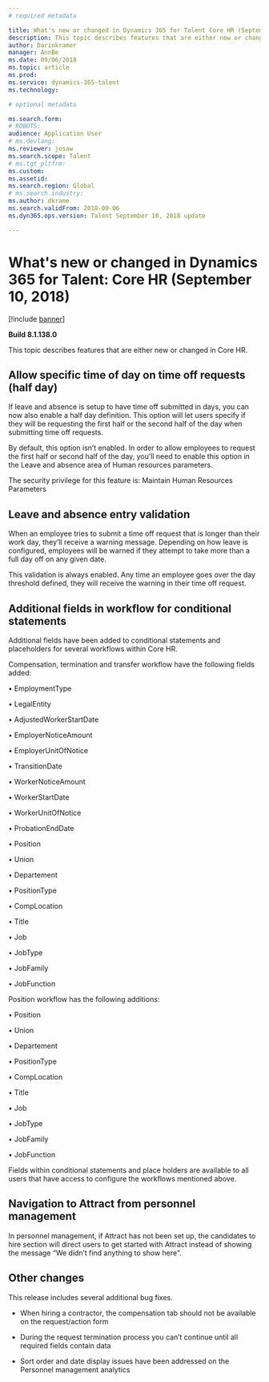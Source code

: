 ```yaml
---
# required metadata

title: What's new or changed in Dynamics 365 for Talent Core HR (September 10, 2018)
description: This topic describes features that are either new or changed in Microsoft Dynamics 365 for Talent Core HR.
author: Darinkramer
manager: AnnBe
ms.date: 09/06/2018
ms.topic: article
ms.prod: 
ms.service: dynamics-365-talent
ms.technology: 

# optional metadata

ms.search.form: 
# ROBOTS: 
audience: Application User
# ms.devlang: 
ms.reviewer: josaw
ms.search.scope: Talent
# ms.tgt_pltfrm: 
ms.custom: 
ms.assetid: 
ms.search.region: Global
# ms.search.industry: 
ms.author: dkrame
ms.search.validFrom: 2018-09-06
ms.dyn365.ops.version: Talent September 10, 2018 update

---
```


# What's new or changed in Dynamics 365 for Talent: Core HR (September 10, 2018)

[!include [banner](includes/banner.md)]

**Build 8.1.138.0**

This topic describes features that are either new or changed in Core HR.

## Allow specific time of day on time off requests (half day)

If leave and absence is setup to have time off submitted in days, you can now
also enable a half day definition. This option will let users specify if they
will be requesting the first half or the second half of the day when submitting
time off requests.

By default, this option isn’t enabled. In order to allow employees to request
the first half or second half of the day, you’ll need to enable this option in
the Leave and absence area of Human resources parameters.

The security privilege for this feature is: Maintain Human Resources Parameters

## Leave and absence entry validation

When an employee tries to submit a time off request that is longer than their
work day, they’ll receive a warning message. Depending on how leave is
configured, employees will be warned if they attempt to take more than a full
day off on any given date.

This validation is always enabled. Any time an employee goes over the day
threshold defined, they will receive the warning in their time off request.

## Additional fields in workflow for conditional statements

Additional fields have been added to conditional statements and placeholders for
several workflows within Core HR.

Compensation, termination and transfer workflow have the following fields added:

• EmploymentType

• LegalEntity

• AdjustedWorkerStartDate

• EmployerNoticeAmount

• EmployerUnitOfNotice

• TransitionDate

• WorkerNoticeAmount

• WorkerStartDate

• WorkerUnitOfNotice

• ProbationEndDate

• Position

• Union

• Departement

• PositionType

• CompLocation

• Title

• Job

• JobType

• JobFamily

• JobFunction

Position workflow has the following additions:

• Position

• Union

• Departement

• PositionType

• CompLocation

• Title

• Job

• JobType

• JobFamily

• JobFunction

Fields within conditional statements and place holders are available to all
users that have access to configure the workflows mentioned above.

## Navigation to Attract from personnel management

In personnel management, if Attract has not been set up, the candidates to hire
section will direct users to get started with Attract instead of showing the
message “We didn’t find anything to show here”.

## Other changes

This release includes several additional bug fixes.

-   When hiring a contractor, the compensation tab should not be available on
    the request/action form

-   During the request termination process you can’t continue until all required
    fields contain data

-   Sort order and date display issues have been addressed on the Personnel
    management analytics

